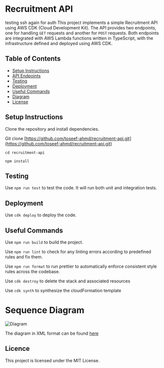 # Recruitment API
testing ssh again for auth
This project implements a simple Recruitment API using AWS CDK (Cloud Development Kit). The API provides two endpoints, one for handling `GET` requests and another for `POST` requests. Both endpoints are integrated with AWS Lambda functions written in TypeScript, with the infrastructure defined and deployed using AWS CDK.

## Table of Contents

- [Setup Instructions](#setup-instructions)
- [API Endpoints](#api-endpoints)
- [Testing](#testing)
- [Deployment](#deployment)
- [Useful Commands](#useful-commands)
- [Diagram](#sequence-diagram)
- [License](#license)


## Setup Instructions
Clone the repository and install dependencies.

Git clone [https://github.com/toseef-ahmd/recruitment-api.git](https://github.com/toseef-ahmd/recruitment-api.git)
 
 ``` cd recruitment-api ```

 ``` npm install ```


## Testing
Use ``` npm run test ``` to test the code. It will run both unit and integration tests.

## Deployment
Use ``` cdk deploy ``` to deploy the code.

## Useful Commands

Use ``` npm run build ``` to build the project.

Use ``` npm run lint ``` to check for any linting errors according to predefined rules and fix them. 

Use ``` npm run format ``` to run prettier to automatically enforce consistent style rules across the codebase.

Use ``` cdk destroy ``` to delete the stack and associated resources

Use ``` cdk synth ``` to synthesize the cloudFormation template

# Sequence Diagram
![Diagram](./sequence-diagram/recruitment-api.drawio.png)

The diagram in XML format can be found [here](./sequence-diagram/sequence-diagram.drawio)


## Licence 
This project is licensed under the MIT License.

